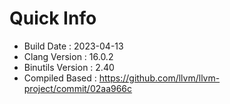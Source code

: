 # Quick Info
* Build Date : 2023-04-13
* Clang Version : 16.0.2
* Binutils Version : 2.40
* Compiled Based : https://github.com/llvm/llvm-project/commit/02aa966c
